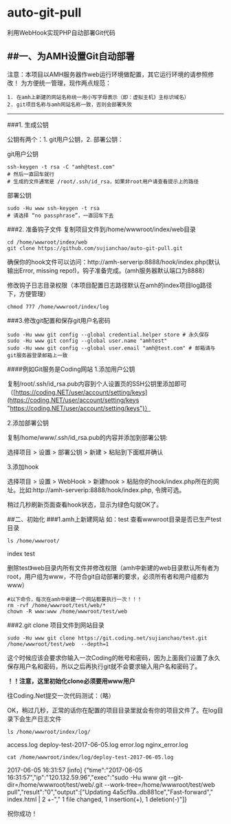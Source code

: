 # auto-git-pull
利用WebHook实现PHP自动部署Git代码

##一、为AMH设置Git自动部署
----------
注意：本项目以AMH服务器作web运行环境做配置，其它运行环境的请参照修改！
为方便统一管理，现作两点规范：

	1. 在amh上新建的网站名称统一用小写字母表示（即：虚拟主机》主标识域名）
	2. git项目名称与amh网站名称一致，否则会部署失败

----------

###1. 生成公钥

公钥有两个：1. git用户公钥，2. 部署公钥：

git用户公钥

    ssh-keygen -t rsa -C "amh@test.com"
    # 然后一直回车就行
    # 生成的文件通常是 /root/.ssh/id_rsa，如果非root用户请查看提示上的路径

部署公钥

	sudo -Hu www ssh-keygen -t rsa 
	# 请选择 “no passphrase”，一直回车下去

###2. 准备钩子文件
复制项目文件到/home/wwwroot/index/web目录

	cd /home/wwwroot/index/web
	git clone https://github.com/sujianchao/auto-git-pull.git

确保你的hook文件可以访问：http://amh-serverip:8888/hook/index.php(默认输出Error, missing repo!)，钩子准备完成。(amh服务器默认端口为8888）

修改钩子日志目录权限（本项目配置日志路径默认在amh的index项目log路径下，方便管理）
	
	chmod 777 /home/wwwroot/index/log

###3.修改git配置和保存git用户名密码

	sudo -Hu www git config --global credential.helper store # 永久保存
	sudo -Hu www git config --global user.name "amhtest" 
	sudo -Hu www git config --global user.email "amh@test.com" # 邮箱请与git服务器登录邮箱上一致

####例如Git服务是Coding网站
1.添加用户公钥

复制/root/.ssh/id_rsa.pub内容到个人设置页的SSH公钥里添加即可（[https://coding.NET/user/account/setting/keys](https://coding.NET/user/account/setting/keys "https://coding.NET/user/account/setting/keys")）

2.添加部署公钥

复制/home/www/.ssh/id_rsa.pub的内容并添加到部署公钥:

选择项目 > 设置 > 部署公钥 > 新建 > 粘贴到下面框并确认

3.添加hook

选择项目 > 设置 > WebHook > 新建hook > 粘贴你的hook/index.php所在的网址。比如:http://amh-serverip:8888/hook/index.php, 令牌可选。

稍过几秒刷新页面查看hook状态，显示为绿色勾就OK了。

##二、初始化
###1.amh上新建网站 如：test
查看wwwroot目录是否已生产test目录

	ls /home/wwwroot/
index  test

删除test》web目录内所有文件并修改权限（amh中新建的web目录默认所有者为root，用户组为www，不符合git自动部署的要求，必须所有者和用户组都为www）

	#以下命令，每次在amh中新建一个网站都要执行一次！！！
	rm -rvf /home/wwwroot/test/web/*
	chown -R www:www /home/wwwroot/test/web

###2.git clone 项目文件到网站目录

	sudo -Hu www git clone https://git.coding.net/sujianchao/test.git  /home/wwwroot/test/web  --depth=1
这个时候应该会要求你输入一次Coding的帐号和密码，因为上面我们设置了永久保存用户名和密码，所以之后再执行git就不会要求输入用户名和密码了。

**！！注意，这里初始化clone必须要用www用户**

往Coding.Net提交一次代码测试：（略）

OK，稍过几秒，正常的话你在配置的项目目录里就会有你的项目文件了。在log目录下会生产日志文件

	ls /home/wwwroot/index/log/
access.log  deploy-test-2017-06-05.log  error.log  nginx_error.log

	cat /home/wwwroot/index/log/deploy-test-2017-06-05.log
2017-06-05 16:31:57	[info]	{"time":"2017-06-05 16:31:57","ip":"120.132.59.96","exec":"sudo -Hu www git --git-dir=/home/wwwroot/test/web/.git --work-tree=/home/wwwroot/test/web pull","result":"0","output":["Updating 4a5cf9a..db881ce","Fast-forward"," index.html | 2 +-"," 1 file changed, 1 insertion(+), 1 deletion(-)"]}

祝你成功！
